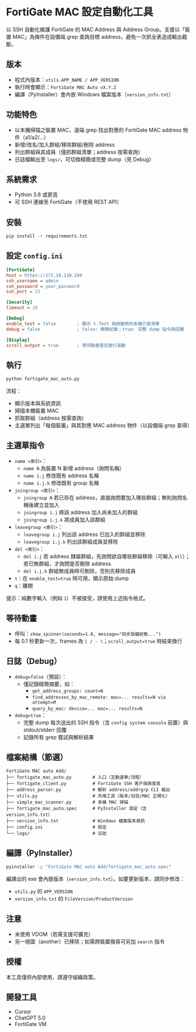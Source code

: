# FortiGate MAC 設定自動化工具

以 SSH 自動化維護 FortiGate 的 MAC Address 與 Address Group。支援以「裝置 MAC」為條件在設備端 grep 查詢目標 address，避免一次抓全表造成輸出截斷。

## 版本
- 程式內版本：`utils.APP_NAME / APP_VERSION`
- 執行時會顯示：`FortiGate MAC Auto vX.Y.Z`
- 編譯（PyInstaller）會內嵌 Windows 檔案版本（`version_info.txt`）

## 功能特色
- 以本機掃描之裝置 MAC，遠端 grep 找出對應的 FortiGate MAC address 物件（a1/a2/...）
- 新增/改名/加入群組/移除群組/刪除 address
- 列出群組與其成員（僅抓群組清單；address 按需查詢）
- 日誌檔輸出至 `logs/`，可切換精簡或完整 dump（見 Debug）

## 系統需求
- Python 3.8 或更高
- 可 SSH 連線至 FortiGate（不使用 REST API）

## 安裝
```bash
pip install -r requirements.txt
```

## 設定 `config.ini`
```ini
[FortiGate]
host = https://172.18.118.194
ssh_username = admin
ssh_password = your_password
ssh_port = 22

[Security]
timeout = 10

[Debug]
enable_test = false        ; 顯示 t.Test 與啟動時的本機介面清單
debug = false              ; false: 精簡紀錄；true: 完整 dump 指令與回覆

[Display]
scroll_output = true       ; 等待動畫是否換行滾動
```

## 執行
```bash
python fortigate_mac_auto.py
```
流程：
- 顯示版本與系統資訊
- 掃描本機裝置 MAC
- 抓取群組（address 按需查詢）
- 主選單列出「每個裝置」與其對應 MAC address 物件（以設備端 grep 查得）

## 主選單指令
- `name <索引>`：
  - `name N` 為裝置 N 新增 address（詢問名稱）
  - `name i.j` 修改既有 address 名稱
  - `name i.j.k` 修改既有 group 名稱
- `joingroup <索引>`：
  - `joingroup N` 若已存在 address，直接詢問要加入哪些群組；無則詢問名稱後建立並加入
  - `joingroup i.j` 將該 address 加入尚未加入的群組
  - `joingroup i.j.k` 將成員加入該群組
- `leavegroup <索引>`：
  - `leavegroup i.j` 列出該 address 已加入的群組並移除
  - `leavegroup i.j.k` 列出該群組成員並移除
- `del <索引>`：
  - `del i.j` 若 address 隸屬群組，先詢問欲自哪些群組移除（可輸入 `all`）；若已無群組，才詢問是否刪除 address
  - `del i.j.k` 群組無成員時可刪除，否則先移除成員
- `t`：在 `enable_test=true` 時可用，顯示原始 dump
- `q`：離開

提示：純數字輸入（例如 `1`）不被接受，請使用上述指令格式。

## 等待動畫
- 呼叫：`show_spinner(seconds=1.0, message="同步設備狀態...")`
- 每 0.1 秒更新一次，frames 為 `| / - \`；`scroll_output=true` 時結束換行

## 日誌（Debug）
- `debug=false`（預設）：
  - 僅記錄精簡摘要，如：
    - `get_address_groups: count=N`
    - `find_addresses_by_mac_remote: mac=... results=N via attempt=M`
    - `query_by_mac: device=... mac=... results=N`
- `debug=true`：
  - 完整 dump 每次送出的 SSH 指令（含 `config system console` 前置）與 stdout/stderr 回覆
  - 記錄所有 grep 嘗試與解析結果

## 檔案結構（節選）
```
FortiGate MAC auto Add/
├── fortigate_mac_auto.py        # 入口（互動選單/流程）
├── fortigate_client.py          # FortiGate SSH 客戶端與查寫
├── address_parser.py            # 解析 address/addrgrp CLI 輸出
├── utils.py                     # 共用工具（版本/日誌/MAC 正規化）
├── simple_mac_scanner.py        # 本機 MAC 掃描
├── fortigate_mac_auto.spec      # PyInstaller 設定（含 version_info.txt）
├── version_info.txt             # Windows 檔案版本資訊
├── config.ini                   # 設定
└── logs/                        # 日誌
```

## 編譯（PyInstaller）
```bash
pyinstaller -y "FortiGate MAC auto Add/fortigate_mac_auto.spec"
```
編譯出的 exe 會內嵌版本（`version_info.txt`）。如要更新版本，請同步修改：
- `utils.py` 的 `APP_VERSION`
- `version_info.txt` 的 `FileVersion/ProductVersion`

## 注意
- 未使用 VDOM（若需支援可擴充）
- 另一視圖（another）已移除；如需跨裝置搜尋可另加 `search` 指令

## 授權
本工具僅供內部使用，請遵守組織政策。

## 開發工具
- Cursor
- ChatGPT 5.0
- FortiGate VM
